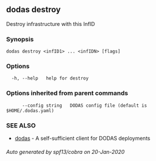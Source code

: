 ## dodas destroy

Destroy infrastructure with this InfID

### Synopsis




```
dodas destroy <infID1> ... <infIDN> [flags]
```

### Options

```
  -h, --help   help for destroy
```

### Options inherited from parent commands

```
      --config string   DODAS config file (default is $HOME/.dodas.yaml)
```

### SEE ALSO

* [dodas](dodas.md)	 - A self-sufficient client for DODAS deployments

###### Auto generated by spf13/cobra on 20-Jan-2020

